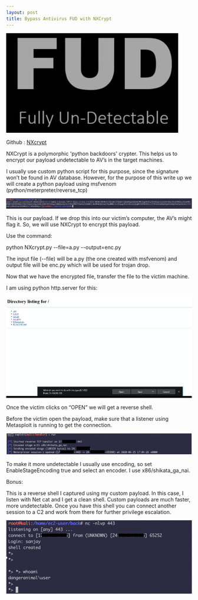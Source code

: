 ```yaml
---
layout: post
title: Bypass Antivirus FUD with NXCrypt 
---
```

![](/images/2020-6-25-nxc/0.png)


Github : [NXcrypt](https://github.com/Hadi999/NXcrypt)

NXCrypt is a polymorphic 'python backdoors' crypter. This helps us to encrypt our payload undetectable to AV’s in the target machines.

I usually use custom python script for this purpose, since the signature won’t be found in AV database. However, for the purpose of this write up we will create a python payload using msfvenom (python/meterpreter/reverse_tcp)

![](/images/2020-6-25-nxc/1.png)

This is our payload. If we drop this into our victim’s computer, the AV’s might flag it. So, we will use NXCrypt to encrypt this payload.

Use the command:

python NXcrypt.py --file=a.py --output=enc.py

The input file (--file) will be a.py (the one created with msfvenom) and output file will be enc.py which will be used for trojan drop.

Now that we have the encrypted file, transfer the file to the victim machine. 

I am using python http.server for this:



![](/images/2020-6-25-nxc/2.png)

Once the victim clicks on “OPEN” we will get a reverse shell. 

Before the victim open the payload, make sure that a listener using Metasploit is running to get the connection.

![](/images/2020-6-25-nxc/3.png)


To make it more undetectable I usually use encoding, so set EnableStageEncoding true and select an encoder. I use x86/shikata_ga_nai.

Bonus: 

This is a reverse shell I captured using my custom payload. In this case, I listen with Net cat and I get a clean shell. Custom payloads are much faster, more undetectable. Once you have this shell you can connect another session to a C2 and work from there for further privilege escalation.



![](/images/2020-6-25-nxc/4.png)

